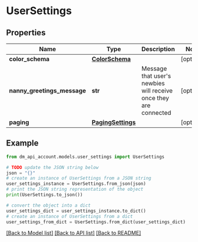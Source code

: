 # UserSettings



## Properties

Name | Type | Description | Notes
------------ | ------------- | ------------- | -------------
**color_schema** | [**ColorSchema**](ColorSchema.md) |  | [optional] 
**nanny_greetings_message** | **str** | Message that user&#39;s newbies will receive once they are connected | [optional] 
**paging** | [**PagingSettings**](PagingSettings.md) |  | [optional] 

## Example

```python
from dm_api_account.models.user_settings import UserSettings

# TODO update the JSON string below
json = "{}"
# create an instance of UserSettings from a JSON string
user_settings_instance = UserSettings.from_json(json)
# print the JSON string representation of the object
print(UserSettings.to_json())

# convert the object into a dict
user_settings_dict = user_settings_instance.to_dict()
# create an instance of UserSettings from a dict
user_settings_from_dict = UserSettings.from_dict(user_settings_dict)
```
[[Back to Model list]](../README.md#documentation-for-models) [[Back to API list]](../README.md#documentation-for-api-endpoints) [[Back to README]](../README.md)


